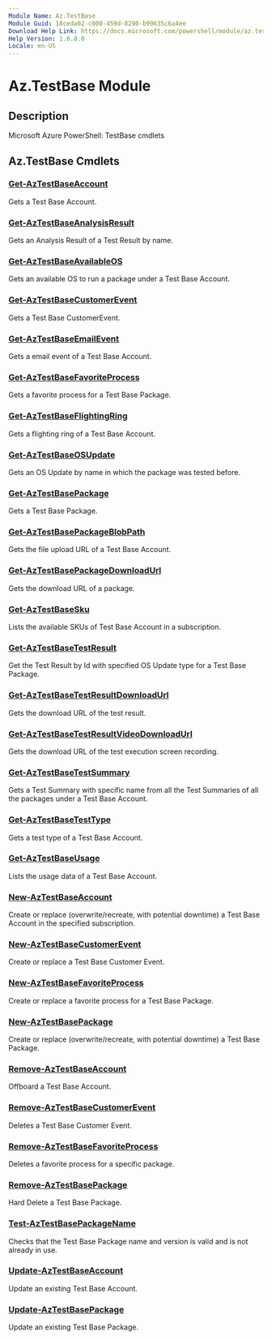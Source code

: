 ```yaml
---
Module Name: Az.TestBase
Module Guid: 18ceda02-c000-459d-8290-b99635c6a4ee
Download Help Link: https://docs.microsoft.com/powershell/module/az.testbase
Help Version: 1.0.0.0
Locale: en-US
---
```


# Az.TestBase Module
## Description
Microsoft Azure PowerShell: TestBase cmdlets

## Az.TestBase Cmdlets
### [Get-AzTestBaseAccount](Get-AzTestBaseAccount.md)
Gets a Test Base Account.

### [Get-AzTestBaseAnalysisResult](Get-AzTestBaseAnalysisResult.md)
Gets an Analysis Result of a Test Result by name.

### [Get-AzTestBaseAvailableOS](Get-AzTestBaseAvailableOS.md)
Gets an available OS to run a package under a Test Base Account.

### [Get-AzTestBaseCustomerEvent](Get-AzTestBaseCustomerEvent.md)
Gets a Test Base CustomerEvent.

### [Get-AzTestBaseEmailEvent](Get-AzTestBaseEmailEvent.md)
Gets a email event of a Test Base Account.

### [Get-AzTestBaseFavoriteProcess](Get-AzTestBaseFavoriteProcess.md)
Gets a favorite process for a Test Base Package.

### [Get-AzTestBaseFlightingRing](Get-AzTestBaseFlightingRing.md)
Gets a flighting ring of a Test Base Account.

### [Get-AzTestBaseOSUpdate](Get-AzTestBaseOSUpdate.md)
Gets an OS Update by name in which the package was tested before.

### [Get-AzTestBasePackage](Get-AzTestBasePackage.md)
Gets a Test Base Package.

### [Get-AzTestBasePackageBlobPath](Get-AzTestBasePackageBlobPath.md)
Gets the file upload URL of a Test Base Account.

### [Get-AzTestBasePackageDownloadUrl](Get-AzTestBasePackageDownloadUrl.md)
Gets the download URL of a package.

### [Get-AzTestBaseSku](Get-AzTestBaseSku.md)
Lists the available SKUs of Test Base Account in a subscription.

### [Get-AzTestBaseTestResult](Get-AzTestBaseTestResult.md)
Get the Test Result by Id with specified OS Update type for a Test Base Package.

### [Get-AzTestBaseTestResultDownloadUrl](Get-AzTestBaseTestResultDownloadUrl.md)
Gets the download URL of the test result.

### [Get-AzTestBaseTestResultVideoDownloadUrl](Get-AzTestBaseTestResultVideoDownloadUrl.md)
Gets the download URL of the test execution screen recording.

### [Get-AzTestBaseTestSummary](Get-AzTestBaseTestSummary.md)
Gets a Test Summary with specific name from all the Test Summaries of all the packages under a Test Base Account.

### [Get-AzTestBaseTestType](Get-AzTestBaseTestType.md)
Gets a test type of a Test Base Account.

### [Get-AzTestBaseUsage](Get-AzTestBaseUsage.md)
Lists the usage data of a Test Base Account.

### [New-AzTestBaseAccount](New-AzTestBaseAccount.md)
Create or replace (overwrite/recreate, with potential downtime) a Test Base Account in the specified subscription.

### [New-AzTestBaseCustomerEvent](New-AzTestBaseCustomerEvent.md)
Create or replace a Test Base Customer Event.

### [New-AzTestBaseFavoriteProcess](New-AzTestBaseFavoriteProcess.md)
Create or replace a favorite process for a Test Base Package.

### [New-AzTestBasePackage](New-AzTestBasePackage.md)
Create or replace (overwrite/recreate, with potential downtime) a Test Base Package.

### [Remove-AzTestBaseAccount](Remove-AzTestBaseAccount.md)
Offboard a Test Base Account.

### [Remove-AzTestBaseCustomerEvent](Remove-AzTestBaseCustomerEvent.md)
Deletes a Test Base Customer Event.

### [Remove-AzTestBaseFavoriteProcess](Remove-AzTestBaseFavoriteProcess.md)
Deletes a favorite process for a specific package.

### [Remove-AzTestBasePackage](Remove-AzTestBasePackage.md)
Hard Delete a Test Base Package.

### [Test-AzTestBasePackageName](Test-AzTestBasePackageName.md)
Checks that the Test Base Package name and version is valid and is not already in use.

### [Update-AzTestBaseAccount](Update-AzTestBaseAccount.md)
Update an existing Test Base Account.

### [Update-AzTestBasePackage](Update-AzTestBasePackage.md)
Update an existing Test Base Package.

